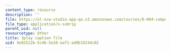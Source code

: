 ```yaml
---
content_type: resource
description: ''
file: https://ol-ocw-studio-app-qa.s3.amazonaws.com/courses/6-004-computation-structures-spring-2017/9e82522b5c465a18aa71ad9b10144c02_3LQUrpSADx8.vtt
file_type: application/x-subrip
parent_uid: null
resourcetype: Other
title: 3play caption file
uid: 9e82522b-5c46-5a18-aa71-ad9b10144c02
---
```

